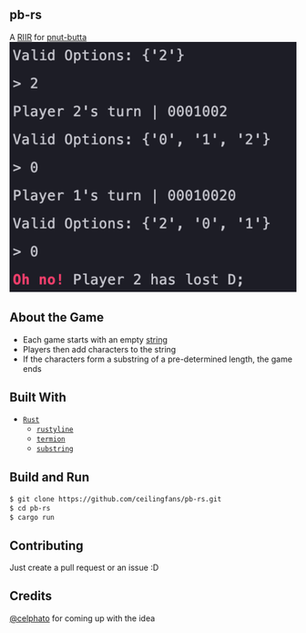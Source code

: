 ## pb-rs
A [RIIR](https://deprogrammaticaipsum.com/the-great-rewriting-in-rust/) for [pnut-butta](https://github.com/ceilingfans/pnut-butta)
![Game](https://github.com/ceilingfans/pb-rs/blob/main/.github/pb-rs.png?raw=true)

## About the Game
* Each game starts with an empty [string](https://en.wikipedia.org/wiki/String_(computer_science))
* Players then add characters to the string
* If the characters form a substring of a pre-determined length, the game ends

## Built With
* [`Rust`](https://www.rust-lang.org/)
  * [`rustyline`](https://github.com/kkawakam/rustyline)
  * [`termion`](https://github.com/redox-os/termion)
  * [`substring`](https://github.com/Anders429/substring)
  
## Build and Run
```shell
$ git clone https://github.com/ceilingfans/pb-rs.git
$ cd pb-rs
$ cargo run
```

## Contributing
Just create a pull request or an issue :D

## Credits
[@celphato](https://github.com/celphato) for coming up with the idea
